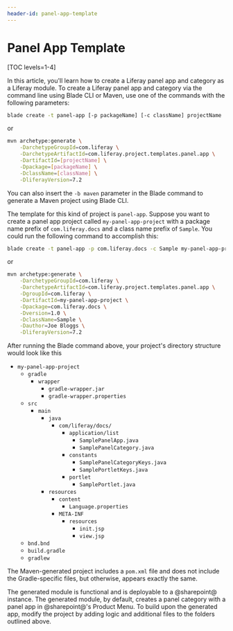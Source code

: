 ```yaml
---
header-id: panel-app-template
---
```


# Panel App Template

[TOC levels=1-4]

In this article, you'll learn how to create a Liferay panel app and category as
a Liferay module. To create a Liferay panel app and category via the command
line using Blade CLI or Maven, use one of the commands with the following
parameters:

```bash
blade create -t panel-app [-p packageName] [-c className] projectName
```

or

```bash
mvn archetype:generate \
    -DarchetypeGroupId=com.liferay \
    -DarchetypeArtifactId=com.liferay.project.templates.panel.app \
    -DartifactId=[projectName] \
    -Dpackage=[packageName] \
    -DclassName=[className] \
    -DliferayVersion=7.2
```

You can also insert the `-b maven` parameter in the Blade command to generate a
Maven project using Blade CLI.

The template for this kind of project is `panel-app`. Suppose you want to create
a panel app project called `my-panel-app-project` with a package name prefix of
`com.liferay.docs` and a class name prefix of `Sample`. You could run the
following command to accomplish this:

```bash
blade create -t panel-app -p com.liferay.docs -c Sample my-panel-app-project
```

or

```bash
mvn archetype:generate \
    -DarchetypeGroupId=com.liferay \
    -DarchetypeArtifactId=com.liferay.project.templates.panel.app \
    -DgroupId=com.liferay \
    -DartifactId=my-panel-app-project \
    -Dpackage=com.liferay.docs \
    -Dversion=1.0 \
    -DclassName=Sample \
    -Dauthor=Joe Bloggs \
    -DliferayVersion=7.2
```

After running the Blade command above, your project's directory structure would
look like this

- `my-panel-app-project`
    - `gradle`
        - `wrapper`
            - `gradle-wrapper.jar`
            - `gradle-wrapper.properties`
    - `src`
        - `main`
            - `java`
                - `com/liferay/docs/`
                    - `application/list`
                        - `SamplePanelApp.java`
                        - `SamplePanelCategory.java`
                    - `constants`
                        - `SamplePanelCategoryKeys.java`
                        - `SamplePortletKeys.java`
                    - `portlet`
                        - `SamplePortlet.java`
            - `resources`
                - `content`
                    - `Language.properties`
                - `META-INF`
                    - `resources`
                        - `init.jsp`
                        - `view.jsp`
    - `bnd.bnd`
    - `build.gradle`
    - `gradlew`

The Maven-generated project includes a `pom.xml` file and does not include the
Gradle-specific files, but otherwise, appears exactly the same.

The generated module is functional and is deployable to a @sharepoint@ instance.
The generated module, by default, creates a panel category with a panel app in
@sharepoint@'s Product Menu. To build upon the generated app, modify the project by
adding logic and additional files to the folders outlined above. 

<!--Uncomment once article is available
You can visit the 
Customizing the Product Menu
tutorial for instructions on customizing a panel app project.
-->
